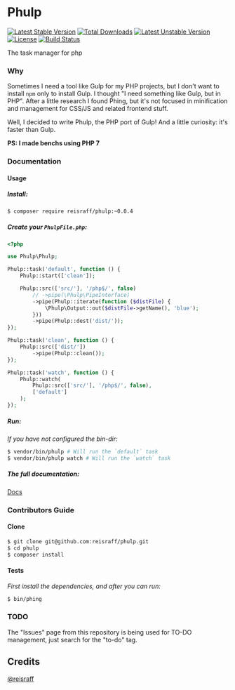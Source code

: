 # Phulp

[![Latest Stable Version](https://poser.pugx.org/reisraff/phulp/v/stable)](https://packagist.org/packages/reisraff/phulp)
[![Total Downloads](https://poser.pugx.org/reisraff/phulp/downloads)](https://packagist.org/packages/reisraff/phulp)
[![Latest Unstable Version](https://poser.pugx.org/reisraff/phulp/v/unstable)](https://packagist.org/packages/reisraff/phulp)
[![License](https://poser.pugx.org/reisraff/phulp/license)](https://packagist.org/packages/reisraff/phulp)
[![Build Status](https://travis-ci.org/reisraff/phulp.svg?branch=master)](https://travis-ci.org/reisraff/phulp)

The task manager for php

### Why

Sometimes I need a tool like Gulp for my PHP projects, but I don't want to install `npm` only to install Gulp. I thought "I need something like Gulp, but in PHP". After a little research I found Phing, but it's not focused in minification and management for CSS/JS and related frontend stuff.

Well, I decided to write Phulp, the PHP port of Gulp! And a little curiosity: it's faster than Gulp.

**PS: I made benchs using PHP 7**

### Documentation

#### Usage

##### Install:

```bash
$ composer require reisraff/phulp:~0.0.4
```

##### Create your `PhulpFile.php`:

```php
<?php

use Phulp\Phulp;

Phulp::task('default', function () {
    Phulp::start(['clean']);

    Phulp::src(['src/'], '/php$/', false)
        // ->pipe(\Phulp\PipeInterface)
        ->pipe(Phulp::iterate(function ($distFile) {
            \Phulp\Output::out($distFile->getName(), 'blue');
        }))
        ->pipe(Phulp::dest('dist/'));
});

Phulp::task('clean', function () {
    Phulp::src(['dist/'])
        ->pipe(Phulp::clean());
});

Phulp::task('watch', function () {
    Phulp::watch(
        Phulp::src(['src/'], '/php$/', false),
        ['default']
    );
});

```

##### Run:

_If you have not configured the bin-dir:_

```bash
$ vendor/bin/phulp # Will run the `default` task
$ vendor/bin/phulp watch # Will run the `watch` task
```

##### The full documentation:

[Docs](https://github.com/reisraff/phulp/blob/master/DOCUMENTATION.md)

### Contributors Guide

#### Clone

```bash
$ git clone git@github.com:reisraff/phulp.git
$ cd phulp
$ composer install
```

#### Tests

_First install the dependencies, and after you can run:_

```bash
$ bin/phing
```

### TODO

The "Issues" page from this repository is being used for TO-DO management, just search for the "to-do" tag.

## Credits

[@reisraff](http://www.twitter.com/reisraff)
